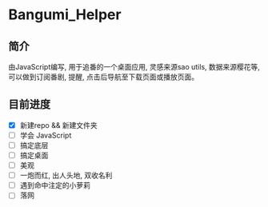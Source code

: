 # Bangumi_Helper

## 简介

由JavaScript编写, 用于追番的一个桌面应用, 灵感来源sao utils, 数据来源樱花等, 可以做到订阅番剧, 提醒, 点击后导航至下载页面或播放页面。  

## 目前进度

- [x] 新建repo && 新建文件夹
- [ ] 学会 JavaScript
- [ ] 搞定底层
- [ ] 搞定桌面
- [ ] 美观
- [ ] 一炮而红, 出人头地, 双收名利
- [ ] 遇到命中注定的小萝莉
- [ ] 落网